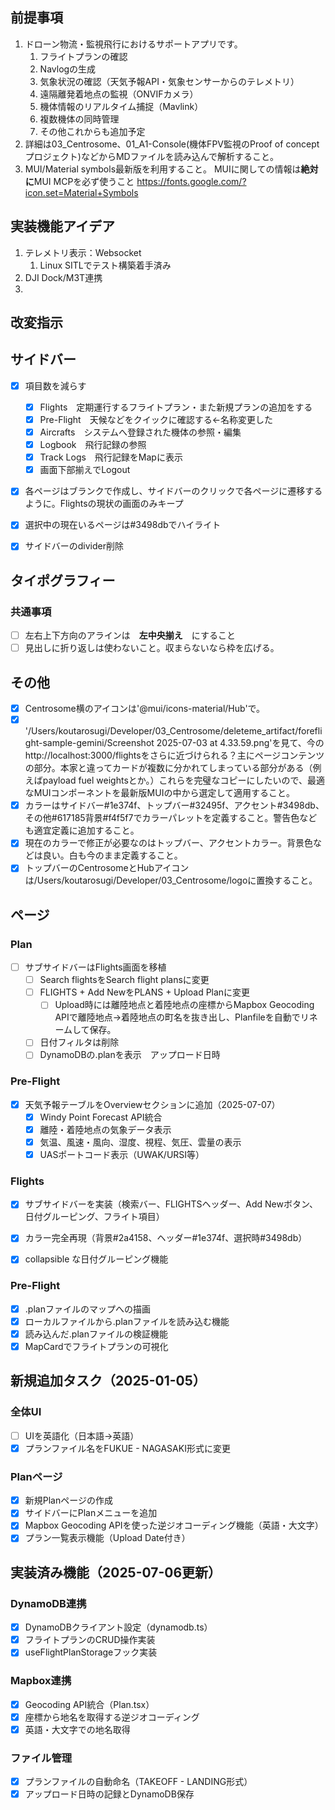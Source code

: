 
## 前提事項
1. ドローン物流・監視飛行におけるサポートアプリです。
	1. フライトプランの確認
	2. Navlogの生成
	3. 気象状況の確認（天気予報API・気象センサーからのテレメトリ）
	4. 遠隔離発着地点の監視（ONVIFカメラ）
	5. 機体情報のリアルタイム捕捉（Mavlink）
	6. 複数機体の同時管理
	7. その他これからも追加予定
2. 詳細は03_Centrosome、01_A1-Console(機体FPV監視のProof of conceptプロジェクト)などからMDファイルを読み込んで解析すること。
3. MUI/Material symbols最新版を利用すること。
   MUIに関しての情報は**絶対に**MUI MCPを必ず使うこと
   https://fonts.google.com/?icon.set=Material+Symbols


## 実装機能アイデア
1. テレメトリ表示：Websocket
	1. Linux SITLでテスト構築着手済み
2. DJI Dock/M3T連携
3. 

## 改変指示
## サイドバー
- [x] 項目数を減らす
	- [x] Flights　定期運行するフライトプラン・また新規プランの追加をする
	- [x] Pre-Flight　天候などをクイックに確認する←名称変更した
	- [x] Aircrafts　システムへ登録された機体の参照・編集
	- [x] Logbook　飛行記録の参照
	- [x] Track Logs　飛行記録をMapに表示
	- [x] 画面下部揃えでLogout
- [x] 各ページはブランクで作成し、サイドバーのクリックで各ページに遷移するように。Flightsの現状の画面のみキープ
- [x] 選択中の現在いるページは#3498dbでハイライト
- [x] サイドバーのdivider削除


## タイポグラフィー
### 共通事項
- [ ] 左右上下方向のアラインは　**左中央揃え**　にすること
- [ ] 見出しに折り返しは使わないこと。収まらないなら枠を広げる。

## その他
- [x] Centrosome横のアイコンは'@mui/icons-material/Hub'で。
- [x] '/Users/koutarosugi/Developer/03_Centrosome/deleteme_artifact/foreflight-sample-gemini/Screenshot 2025-07-03 at 4.33.59.png'を見て、今のhttp://localhost:3000/flightsをさらに近づけられる？主にページコンテンツの部分。本家と違ってカードが複数に分かれてしまっている部分がある（例えばpayload fuel weightsとか。）これらを完璧なコピーにしたいので、最適なMUIコンポーネントを最新版MUIの中から選定して適用すること。
- [x] カラーはサイドバー#1e374f、トップバー#32495f、アクセント#3498db、その他#617185背景#f4f5f7でカラーパレットを定義すること。警告色なども適宜定義に追加すること。
- [x] 現在のカラーで修正が必要なのはトップバー、アクセントカラー。背景色などは良い。白も今のまま定義すること。
- [x] トップバーのCentrosomeとHubアイコンは/Users/koutarosugi/Developer/03_Centrosome/logoに置換すること。

## ページ
### Plan
- [ ] サブサイドバーはFlights画面を移植
	- [ ] Search flightsをSearch flight plansに変更
	- [ ] FLIGHTS + Add NewをPLANS + Upload Planに変更
		- [ ] Upload時には離陸地点と着陸地点の座標からMapbox Geocoding APIで離陸地点→着陸地点の町名を抜き出し、Planfileを自動でリネームして保存。
	- [ ] 日付フィルタは削除
	- [ ] DynamoDBの.planを表示　アップロード日時

### Pre-Flight
- [x] 天気予報テーブルをOverviewセクションに追加（2025-07-07）
	- [x] Windy Point Forecast API統合
	- [x] 離陸・着陸地点の気象データ表示
	- [x] 気温、風速・風向、湿度、視程、気圧、雲量の表示
	- [x] UASポートコード表示（UWAK/URSI等）

### Flights
- [x] サブサイドバーを実装（検索バー、FLIGHTSヘッダー、Add Newボタン、日付グルーピング、フライト項目）
- [x] カラー完全再現（背景#2a4158、ヘッダー#1e374f、選択時#3498db）
- [x] collapsible な日付グルーピング機能


### Pre-Flight 
- [x] .planファイルのマップへの描画
- [x] ローカルファイルから.planファイルを読み込む機能
- [x] 読み込んだ.planファイルの検証機能
- [x] MapCardでフライトプランの可視化

## 新規追加タスク（2025-01-05）
### 全体UI
- [ ] UIを英語化（日本語→英語）
- [x] プランファイル名をFUKUE - NAGASAKI形式に変更

### Planページ
- [x] 新規Planページの作成
- [x] サイドバーにPlanメニューを追加
- [x] Mapbox Geocoding APIを使った逆ジオコーディング機能（英語・大文字）
- [x] プラン一覧表示機能（Upload Date付き）

## 実装済み機能（2025-07-06更新）
### DynamoDB連携
- [x] DynamoDBクライアント設定（dynamodb.ts）
- [x] フライトプランのCRUD操作実装
- [x] useFlightPlanStorageフック実装

### Mapbox連携
- [x] Geocoding API統合（Plan.tsx）
- [x] 座標から地名を取得する逆ジオコーディング
- [x] 英語・大文字での地名取得

### ファイル管理
- [x] プランファイルの自動命名（TAKEOFF - LANDING形式）
- [x] アップロード日時の記録とDynamoDB保存